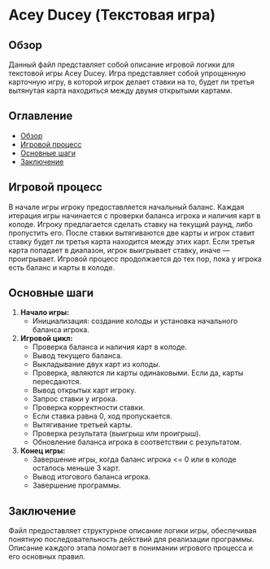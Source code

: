 # Acey Ducey (Текстовая игра)

## Обзор

Данный файл представляет собой описание игровой логики для текстовой игры Acey Ducey. Игра представляет собой упрощенную карточную игру, в которой игрок делает ставки на то, будет ли третья вытянутая карта находиться между двумя открытыми картами.

## Оглавление
- [Обзор](#обзор)
- [Игровой процесс](#игровой-процесс)
- [Основные шаги](#основные-шаги)
- [Заключение](#заключение)
## Игровой процесс
В начале игры игроку предоставляется начальный баланс. Каждая итерация игры начинается с проверки баланса игрока и наличия карт в колоде. Игроку предлагается сделать ставку на текущий раунд, либо пропустить его. После ставки вытягиваются две карты и игрок ставит ставку будет ли третья карта находится между этих карт. Если третья карта попадает в диапазон, игрок выигрывает ставку, иначе — проигрывает. Игровой процесс продолжается до тех пор, пока у игрока есть баланс и карты в колоде.

## Основные шаги
1. **Начало игры:**
   - Инициализация: создание колоды и установка начального баланса игрока.
2. **Игровой цикл:**
   - Проверка баланса и наличия карт в колоде.
   - Вывод текущего баланса.
   - Выкладывание двух карт из колоды.
   - Проверка, являются ли карты одинаковыми. Если да, карты пересдаются.
   - Вывод открытых карт игроку.
   - Запрос ставки у игрока.
   - Проверка корректности ставки.
   - Если ставка равна 0, ход пропускается.
   - Вытягивание третьей карты.
   - Проверка результата (выигрыш или проигрыш).
   - Обновление баланса игрока в соответствии с результатом.
3. **Конец игры:**
   - Завершение игры, когда баланс игрока <= 0 или в колоде осталось меньше 3 карт.
   - Вывод итогового баланса игрока.
   - Завершение программы.

## Заключение
Файл предоставляет структурное описание логики игры, обеспечивая понятную последовательность действий для реализации программы. Описание каждого этапа помогает в понимании игрового процесса и его основных правил.